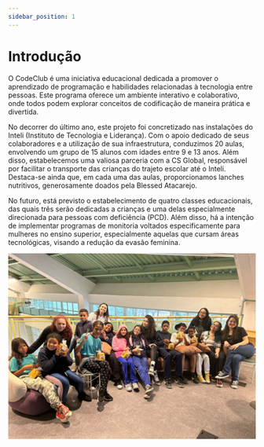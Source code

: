 ```yaml
---
sidebar_position: 1
---
```


# Introdução

O CodeClub é uma iniciativa educacional dedicada a promover o aprendizado de programação e habilidades relacionadas à tecnologia entre pessoas. Este programa oferece um ambiente interativo e colaborativo, onde todos podem explorar conceitos de codificação de maneira prática e divertida.

No decorrer do último ano, este projeto foi concretizado nas instalações do Inteli (Instituto de Tecnologia e Liderança). Com o apoio dedicado de seus colaboradores e a utilização de sua infraestrutura, conduzimos 20 aulas, envolvendo um grupo de 15 alunos com idades entre 9 e 13 anos. Além disso, estabelecemos uma valiosa parceria com a CS Global, responsável por facilitar o transporte das crianças do trajeto escolar até o Inteli. Destaca-se ainda que, em cada uma das aulas, proporcionamos lanches nutritivos, generosamente doados pela Blessed Atacarejo.

No futuro, está previsto o estabelecimento de quatro classes educacionais, das quais três serão dedicadas a crianças e uma delas especialmente direcionada para pessoas com deficiência (PCD). Além disso, há a intenção de implementar programas de monitoria voltados especificamente para mulheres no ensino superior, especialmente aquelas que cursam áreas tecnológicas, visando a redução da evasão feminina.

![Intro](../static/img/intro.jpeg)